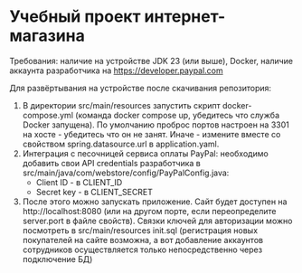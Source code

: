 # Учебный проект интернет-магазина

Требования: наличие на устройстве JDK 23 (или выше), Docker, наличие аккаунта разработчика на https://developer.paypal.com

Для развёртывания на устройстве после скачивания репозитория:

1) В директории src/main/resources запустить скрипт docker-compose.yml (команда docker compose up, убедитесь что служба Docker запущена). По умолчанию проброс портов настроен на 3301 на хосте - убедитесь что он не занят. Иначе - измените вместе со свойством spring.datasource.url в application.yaml.
2) Интеграция с песочницей сервиса оплаты PayPal: необходимо добавить свои API credentials разработчика в src/main/java/com/webstore/config/PayPalConfig.java:
    - Client ID - в CLIENT_ID
    - Secret key - в CLIENT_SECRET
3) После этого можно запускать приложение. Сайт будет доступен на http://localhost:8080 (или на другом порте, если переопределите server.port в файле свойств). Связки ключей для авторизации можно посмотреть в src/main/resources init.sql (регистрация новых покупателей на сайте возможна, а вот добавление аккаунтов сотрудников осуществляется только непосредственно через подключение БД)
